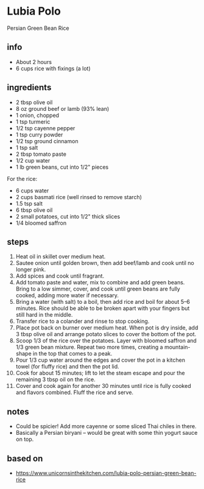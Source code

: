 # Lubia Polo  
Persian Green Bean Rice  

## info  
* About 2 hours  
* 6 cups rice with fixings (a lot)  

## ingredients  
* 2 tbsp olive oil  
* 8 oz ground beef or lamb (93% lean)  
* 1 onion, chopped  
* 1 tsp turmeric  
* 1/2 tsp cayenne pepper  
* 1 tsp curry powder  
* 1/2 tsp ground cinnamon  
* 1 tsp salt  
* 2 tbsp tomato paste  
* 1/2 cup water  
* 1 lb green beans, cut into 1/2" pieces  

For the rice:  
* 6 cups water  
* 2 cups basmati rice (well rinsed to remove starch)  
* 1.5 tsp salt  
* 6 tbsp olive oil  
* 2 small potatoes, cut into 1/2" thick slices  
* 1/4 bloomed saffron  

## steps
1. Heat oil in skillet over medium heat.  
2. Sautee onion until golden brown, then add beef/lamb and cook until no longer pink.  
3. Add spices and cook until fragrant.  
4. Add tomato paste and water, mix to combine and add green beans. Bring to a low simmer, cover, and cook until green beans are fully cooked, adding more water if necessary.  
5. Bring a water (with salt) to a boil, then add rice and boil for about 5–6 minutes. Rice should be able to be broken apart with your fingers but still hard in the middle.  
6. Transfer rice to a colander and rinse to stop cooking.  
7. Place pot back on burner over medium heat. When pot is dry inside, add 3 tbsp olive oil and arrange potato slices to cover the bottom of the pot.  
8. Scoop 1/3 of the rice over the potatoes. Layer with bloomed saffron and 1/3 green bean mixture. Repeat two more times, creating a mountain-shape in the top that comes to a peak.  
9. Pour 1/3 cup water around the edges and cover the pot in a kitchen towel (for fluffy rice) and then the pot lid.  
10. Cook for about 15 minutes; lift to let the steam escape and pour the remaining 3 tbsp oil on the rice.  
11. Cover and cook again for another 30 minutes until rice is fully cooked and flavors combined. Fluff the rice and serve.  

## notes  
* Could be spicier! Add more cayenne or some sliced Thai chiles in there.  
* Basically a Persian biryani – would be great with some thin yogurt sauce on top.  

## based on  
* https://www.unicornsinthekitchen.com/lubia-polo-persian-green-bean-rice  


